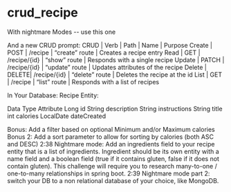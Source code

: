 # crud_recipe
With nightmare Modes -- use this one

And a new CRUD prompt:
CRUD	| Verb	| Path | Name | Purpose
Create	| POST	| /recipe	 | “create” route | Creates a recipe entry
Read	| GET	| /recipe/{id} | “show” route	 | Responds with a single recipe
Update	| PATCH	| /recipe/{id} | “update” route | Updates attributes of the recipe
Delete	| DELETE| /recipe/{id} | “delete” route | Deletes the recipe at the id
List	 | GET	| /recipe	 | “list” route | Responds with a list of recipes

In Your Database:
Recipe Entity:

Data Type	Attribute
Long id
String description
String instructions
String title
int calories
LocalDate dateCreated

Bonus: Add a filter based on optional Minimum and/or Maximum calories
Bonus 2: Add a sort parameter to allow for sorting by calories (both ASC and DESC)
2:38
Nightmare mode: Add an ingredients field to your recipe entity that is a list of ingredients. Ingredient should be its own entity with a name field and a boolean field (true if it contains gluten, false if it does not contain gluten). This challenge will require you to research many-to-one / one-to-many relationships in spring boot.
2:39
Nightmare mode part 2: switch your DB to a non relational database of your choice, like MongoDB.
